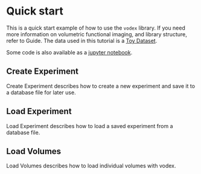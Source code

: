 # Quick start

This is a quick start example of how to use the `vodex` library.
If you need more information on volumetric functional imaging,
and library structure, refer to Guide.
The data used in this tutorial is a [Toy Dataset](https://lemonjust.github.io/vodex/data/#toy-dataset).

Some code is also available as a [jupyter notebook](https://github.com/LemonJust/vodex/blob/main/notebooks/01_create_experiment_and_load_volumes.ipynb).

## Create Experiment
Create Experiment describes how to create a new experiment and save it to a database file for later use.

## Load Experiment
Load Experiment describes how to load a saved experiment from a database file.

## Load Volumes
Load Volumes describes how to load individual volumes with vodex.
